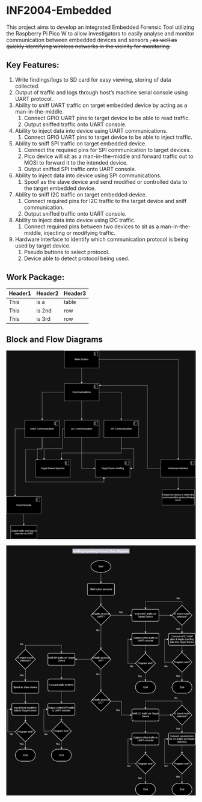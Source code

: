# INF2004-Embedded
This project aims to develop an integrated Embedded Forensic Tool utilizing the Raspberry Pi Pico W to allow investigators to easily analyse and monitor communication between embedded devices and sensors ~~, as well as quickly identifying wireless networks in the vicinity for monitoring.~~

## Key Features:
1. Write findings/logs to SD card for easy viewing, storing of data collected.
2. Output of traffic and logs through host’s machine serial console using UART protocol.
3. Ability to sniff UART traffic on target embedded device by acting as a man-in-the-middle.
   1. Connect GPIO UART pins to target device to be able to read traffic.
   2. Output sniffed traffic onto UART console.
4. Ability to inject data into device using UART communications.
   1. Connect GPIO UART pins to target device to be able to inject traffic.
5. Ability to sniff SPI traffic on target embedded device.
   1. Connect the required pins for SPI communication to target devices.
   2. Pico device will sit as a man-in-the-middle and forward traffic out to MOSI to forward it to the intended device.
   3. Output sniffed SPI traffic onto UART console.
6. Ability to inject data into device using SPI communications.
   1. Spoof as the slave device and send modified or controlled data to the target embedded device.
7. Ability to sniff I2C traffic on target embedded device.
   1. Connect required pins for I2C traffic to the target device and sniff communication.
   2. Output sniffed traffic onto UART console.
8. Ability to inject data into device using I2C traffic.
   1. Connect required pins between two devices to sit as a man-in-the-middle, injecting or modifying traffic.
9. Hardware interface to identify which communication protocol is being used by target device.
    1. Pseudo buttons to select protocol.
    2. Device able to detect protocol being used.

## Work Package:
|Header1|Header2|Header3|
| --- | --- | --- |
| This | is a | table |
| This | is 2nd | row |
| This | is 3rd | row |

## Block and Flow Diagrams

![Block Diagram](https://github.com/Kai-i-i-i/INF2004-Embedded/blob/main/diagrams/Block.png "Block_Diagram")

![Flow Diagram](https://github.com/Kai-i-i-i/INF2004-Embedded/blob/main/diagrams/Flow.png "Flow_Diagram")

